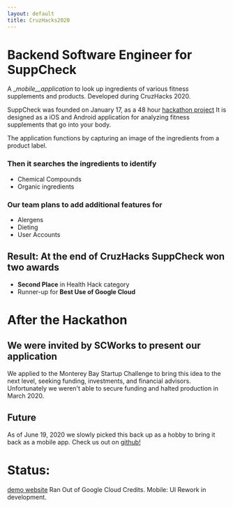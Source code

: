 ```yaml
---
layout: default
title: CruzHacks2020
---
```


# Backend Software Engineer for SuppCheck

A __mobile__application_ to look up ingredients of various fitness supplements and products. Developed during CruzHacks 2020.

SuppCheck was founded on January 17, as a 48 hour [hackathon project](https://devpost.com/software/suppcheck-pvgnz0)
It is designed as a iOS and Android application for analyzing fitness supplements that go into your body.

The application functions by capturing an image of the ingredients from a product label.

### Then it searches the ingredients to identify 
- Chemical Compounds
- Organic ingredients

### Our team plans to add additional features for 
- Alergens
- Dieting
- User Accounts

## Result: At the end of CruzHacks SuppCheck won two awards
- **Second Place** in Health Hack category
- Runner-up for **Best Use of Google Cloud**

# After the Hackathon

## We were invited by SCWorks to present our application

We applied to the Monterey Bay Startup Challenge to bring this idea to the next level, seeking funding, investments, and financial advisors.
Unfortunately we weren't able to secure funding and halted production in March 2020.

## Future
As of June 19, 2020 we slowly picked this back up as a hobby to bring it back as a mobile app.
Check us out on [github!](https://github.com/dref11/SuppCheck/)

# Status:
[demo website](https://cruz-hacks-2020-265505.appspot.com/) Ran Out of Google Cloud Credits.
Mobile: UI Rework in development.
